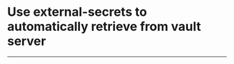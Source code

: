 # Use external-secrets to automatically retrieve from vault server
__________________________________________________________________
